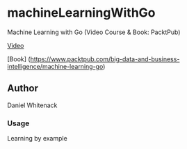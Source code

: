 # machineLearningWithGo
Machine Learning with Go  (Video Course &amp; Book: PacktPub) 
    
[Video](https://www.packtpub.com/big-data-and-business-intelligence/machine-learning-go-video)

[Book] (https://www.packtpub.com/big-data-and-business-intelligence/machine-learning-go)

## Author
Daniel Whitenack

### Usage
Learning by example